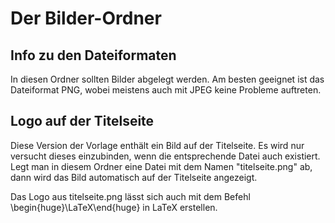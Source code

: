 # Der Bilder-Ordner

## Info zu den Dateiformaten

In diesen Ordner sollten Bilder abgelegt werden. Am besten geeignet ist das Dateiformat PNG, wobei meistens auch mit JPEG keine Probleme auftreten.

## Logo auf der Titelseite

Diese Version der Vorlage enthält ein Bild auf der Titelseite. Es wird nur versucht dieses einzubinden, wenn die entsprechende Datei auch existiert. Legt man in diesem Ordner eine Datei mit dem Namen "titelseite.png" ab, dann wird das Bild automatisch auf der Titelseite angezeigt.

Das Logo aus titelseite.png lässt sich auch mit dem Befehl \begin{huge}\LaTeX\end{huge} in LaTeX erstellen.
